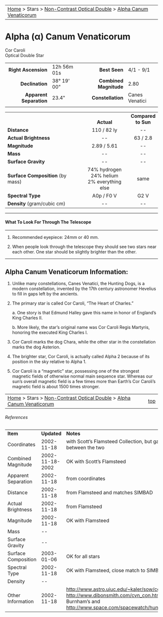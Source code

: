 <script src="/js/whatsup.js"></script>
<script type="text/javascript">
	var objectName ="Cor Caroli"
	var objectDesc ="Alpha Canum Venaticorum<br/>Optical Double Star"
	var objectImage=""
</script>

|    |    |
|:---|---:|
|[Home](/notes/#object-notes) > Stars > [Non-Contrast Optical Double](../!non-contrast-optical-double-star-info) > [Alpha Canum Venaticorum](../alpha-canum-venaticorum)|  <div id=whatsup></div> |

# Alpha (&alpha;) Canum Venaticorum
Cor Caroli<br/>
Optical Double Star

|   |   |   |   |
|--:|:--|--:|:--|
|**Right Ascension**|12h 56m 01s|**Best Seen**| 4/1 - 9/1 |
|**Declination**|38&deg; 19' 00"|**Combined Magnitude**| 2.80 |
|**Apparent Separation** | 23.4" |**Constellation**| Canes Venatici |
|   |   |   |   |


|   |   |   |
|---|:---:|:---:|
|   | <br/>**Actual**| **Compared<br/>to Sun** |
|**Distance** | 110 / 82 ly | -- |
|**Actual Brightness** | -- | 63 / 2.8 |
|**Magnitude** | 2.89 / 5.61 | -- |
|**Mass**	             | -- | -- |
|**Surface Gravity**	 | -- | -- |
|**Surface Composition** (by mass) |74% hydrogen<br/>24% helium<br/>2% everything else| same |
|**Spectral Type**       | A0p / F0 V | G2 V | 
|**Density** (gram/cubic cm) | -- | -- | 

---
#### What To Look For Through The Telescope
---

1.  Recommended eyepiece: 24mm or 40 mm.

1.  When people look through the telescope they should see two stars near each other.  One star should be slightly brighter than the other.

---
## Alpha Canum Venaticorum Information:

1.  Unlike many constellations, Canes Venatici, the Hunting Dogs, is a modern constellation, invented by the 17th century astronomer Hevelius to fill in gaps left by the ancients.

1.  The primary star is called Cor Caroli, “The Heart of Charles.”

	a.  One story is that Edmund Halley gave this name in honor of England’s King Charles II.

	b.  More likely, the star’s original name was Cor Caroli Regis Martyris, honoring the executed King Charles I.

1.  Cor Caroli marks the dog Chara, while the other star in the constellation marks the dog Asterion.

1.  The brighter star, Cor Caroli, is actually called Alpha 2 because of its position in the sky relative to Alpha 1.

1.  Cor Caroli is a “magnetic” star, possessing one of the strongest magnetic fields of otherwise normal main sequence star.  Whereas our sun’s overall magnetic field is a few times more than Earth’s Cor Caroli’s magnetic field is about 1500 times stronger.


|    |    |
|:---|---:|
|[Home](/notes/#object-notes) > Stars > [Non-Contrast Optical Double](../!non-contrast-optical-double-star-info) > [Alpha Canum Venaticorum](../alpha-canum-venaticorum) | [top](#alpha-canum-venaticorum)|

###### References

|   |   |   |
|---|---|---|
|**Item**|**Updated**|**Notes**| 
|Coordinates|2002-11-18|with Scott’s Flamsteed Collection, but gave average value between the two|
|Combined Magnitude|2002-11-18-2002|OK with Scott’s Flamsteed|
|Apparent Separation|2002-11-18|from coordinates|
|Distance|2002-11-18|from Flamsteed and matches SIMBAD|
|Actual Brightness|2002-11-18|from Flamsteed|
|Magnitude|2002-11-18|OK with Flamsteed|
|Mass| -- |   |
|Surface Gravity| -- |   |
|Surface Composition|2003-01-06|OK for all stars|
|Spectral Type|2002-11-18|OK with Flamsteed, close match to SIMBAD|
|Density| -- |   |
|Other Information|2002-11-18|<http://www.astro.uiuc.edu/~kaler/sow/corcaroli.html> and <http://www.dibonsmith.com/cvn_con.htm> and Item 2b, Burnham’s and <http://www.space.com/spacewatch/hunting_dog_020517.html>|


